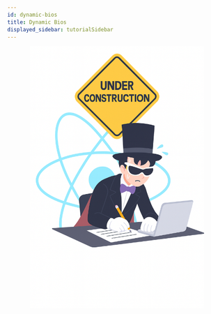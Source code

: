 ```yaml
---
id: dynamic-bios
title: Dynamic Bios
displayed_sidebar: tutorialSidebar
---
```



<p align="center">
  <img src="/img/construction.png" alt="construction" width="400"/>
</p>
